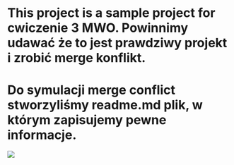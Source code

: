 <h1>This project is a sample project for cwiczenie 3 MWO. 
Powinnimy udawać że to jest prawdziwy projekt i zrobić merge konflikt.
</h1>

<h1>Do symulacji merge conflict stworzyliśmy readme.md plik,
w którym zapisujemy pewne informacje.
</h1>

<p>
<img src="Wydział_elektryczny_pw.jfif">

